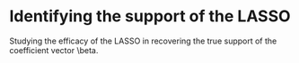 # Identifying the support of the LASSO

Studying the efficacy of the LASSO in recovering the true support of the coefficient vector \beta.
